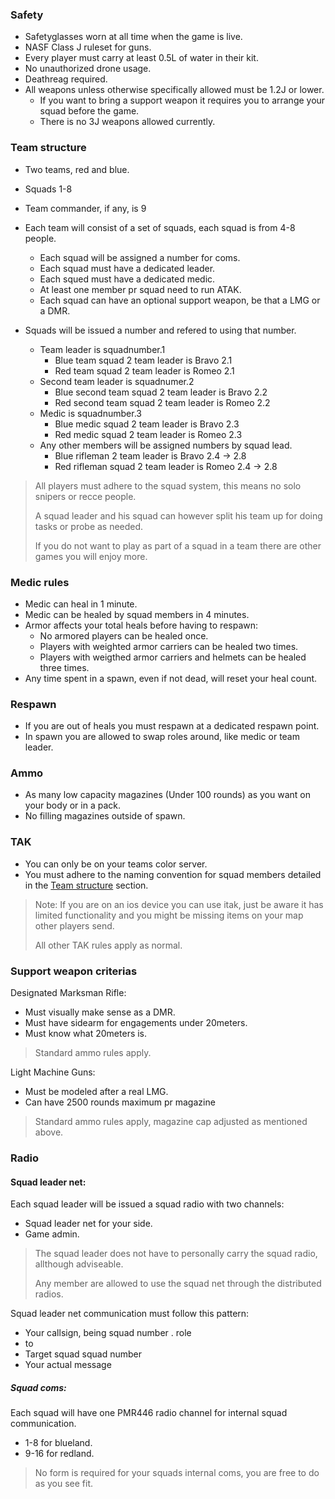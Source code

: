 ### Safety

* Safetyglasses worn at all time when the game is live.
* NASF Class J ruleset for guns.
* Every player must carry at least 0.5L of water in their kit. 
* No unauthorized drone usage.
* Deathreag required.
* All weapons unless otherwise specifically allowed must be 1.2J or lower. 
  * If you want to bring a support weapon it requires you to arrange your squad before the game.
  * There is no 3J weapons allowed currently.

### Team structure

* Two teams, red and blue. 
* Squads 1-8
* Team commander, if any, is 9

* Each team will consist of a set of squads, each squad is from 4-8 people.
  * Each squad will be assigned a number for coms.
  * Each squad must have a dedicated leader.
  * Each squed must have a dedicated medic. 
  * At least one member pr squad need to run ATAK.
  * Each squad can have an optional support weapon, be that a LMG or a DMR.

* Squads will be issued a number and refered to using that number.
  * Team leader is squadnumber.1 
    * Blue team squad 2 team leader is Bravo 2.1
    * Red team squad 2 team leader is Romeo 2.1
  * Second team leader is squadnumer.2 
    * Blue second team squad 2 team leader is Bravo 2.2
    * Red second team squad 2 team leader is Romeo 2.2
  * Medic is squadnumber.3
    * Blue medic squad 2 team leader is Bravo 2.3
    * Red medic squad 2 team leader is Romeo 2.3
  * Any other members will be assigned numbers by squad lead. 
    * Blue rifleman 2 team leader is Bravo 2.4 -> 2.8
    * Red rifleman squad 2 team leader is Romeo 2.4 -> 2.8


> All players must adhere to the squad system, this means no solo snipers or recce people. 
>
> A squad leader and his squad can however split his team up for doing tasks or probe as needed. 
>
> If you do not want to play as part of a squad in a team there are other games you will enjoy more.


### Medic rules

* Medic can heal in 1 minute.
* Medic can be healed by squad members in 4 minutes.
* Armor affects your total heals before having to respawn:
  * No armored players can be healed once.
  * Players with weighted armor carriers can be healed two times.
  * Players with weigthed armor carriers and helmets can be healed three times.
* Any time spent in a spawn, even if not dead, will reset your heal count. 

### Respawn
* If you are out of heals you must respawn at a dedicated respawn point. 
* In spawn you are allowed to swap roles around, like medic or team leader. 

### Ammo
* As many low capacity magazines (Under 100 rounds) as you want on your body or in a pack.
* No filling magazines outside of spawn.

### TAK
* You can only be on your teams color server.
* You must adhere to the naming convention for squad members detailed in the [Team structure](#team-structure) section.

> Note: If you are on an ios device you can use itak, just be aware it has limited functionality and you might be missing items on your map other players send. 
>
> All other TAK rules apply as normal. 

### Support weapon criterias

Designated Marksman Rifle:
* Must visually make sense as a DMR.
* Must have sidearm for engagements under 20meters.
* Must know what 20meters is.

> Standard ammo rules apply.


Light Machine Guns:
* Must be modeled after a real LMG.
* Can have 2500 rounds maximum pr magazine

> Standard ammo rules apply, magazine cap adjusted as mentioned above. 



### Radio

#### Squad leader net:
Each squad leader will be issued a squad radio with two channels:
* Squad leader net for your side.
* Game admin.

> The squad leader does not have to personally carry the squad radio, allthough adviseable. 
>
> Any member are allowed to use the squad net through the distributed radios.

Squad leader net communication must follow this pattern:
* Your callsign, being squad number . role
* to
* Target squad squad number
* Your actual message

##### Squad coms:
Each squad will have one PMR446 radio channel for internal squad communication. 
* 1-8 for blueland.
* 9-16 for redland.

> No form is required for your squads internal coms, you are free to do as you see fit. 

